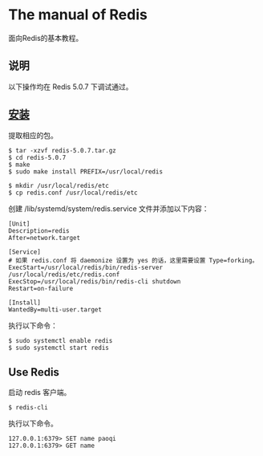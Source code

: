 # The manual of Redis

面向Redis的基本教程。

## 说明

以下操作均在 Redis 5.0.7 下调试通过。

## [安装](https://redis.io/download)

提取相应的包。

```
$ tar -xzvf redis-5.0.7.tar.gz
$ cd redis-5.0.7
$ make
$ sudo make install PREFIX=/usr/local/redis

$ mkdir /usr/local/redis/etc
$ cp redis.conf /usr/local/redis/etc
```

创建 /lib/systemd/system/redis.service 文件并添加以下内容：

```
[Unit]
Description=redis
After=network.target

[Service]
# 如果 redis.conf 将 daemonize 设置为 yes 的话，这里需要设置 Type=forking。
ExecStart=/usr/local/redis/bin/redis-server /usr/local/redis/etc/redis.conf
ExecStop=/usr/local/redis/bin/redis-cli shutdown
Restart=on-failure

[Install]
WantedBy=multi-user.target
```

执行以下命令：

```
$ sudo systemctl enable redis
$ sudo systemctl start redis
```

## Use Redis

启动 redis 客户端。

```
$ redis-cli
```

执行以下命令。

```
127.0.0.1:6379> SET name paoqi
127.0.0.1:6379> GET name
```
